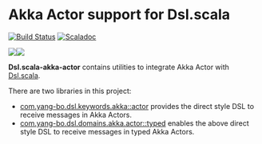 # Akka Actor support for Dsl.scala

[![Build Status](https://travis-ci.org/Atry/Dsl.scala-akka-actor.svg?branch=master)](https://travis-ci.org/Atry/Dsl.scala-akka-actor)
[![Scaladoc](https://javadoc.io/badge/com.yang-bo.dsl.domains.akka.actor/typed_2.11.svg?label=scaladoc)](https://javadoc.io/page/com.yang-bo.dsl.domains.akka.actor/typed_2.11/latest/com/yang_bo/dsl/package.html)

<a href="https://search.maven.org/search?q=g:com.yang-bo.dsl.keywords.akka%20a:actor_*"><img src="https://img.shields.io/maven-central/v/com.yang-bo.dsl.keywords.akka/actor_2.13.svg?label=libraryDependencies+%2B=+%22com.yang-bo.dsl.keywords.akka%22+%25%25+%22actor%22+%25"/></a><a href="https://search.maven.org/search?q=g:com.yang-bo.dsl.domains.akka.actor%20a:typed_*"><img src="https://img.shields.io/maven-central/v/com.yang-bo.dsl.domains.akka.actor/typed_2.13.svg?label=libraryDependencies+%2B=+%22com.yang-bo.dsl.domains.akka.actor%22+%25%25+%22typed%22+%25"/></a>


**Dsl.scala-akka-actor** contains utilities to integrate Akka Actor with [Dsl.scala](https://github.com/ThoughtWorksInc/Dsl.scala).

There are two libraries in this project:

* [com.yang-bo.dsl.keywords.akka::actor](https://javadoc.io/page/com.yang-bo.dsl.keywords.akka/actor_2.12/latest/com/yang_bo/dsl/keywords/akka/actor/index.html) provides the direct style DSL to receive messages in Akka Actors.
* [com.yang-bo.dsl.domains.akka.actor::typed](https://javadoc.io/page/com.yang-bo.dsl.domains.akka.actor/typed_2.12/latest/com/yang_bo/dsl/domains/akka/actor/typed%24.html) enables the above direct style DSL to receive messages in typed Akka Actors.
